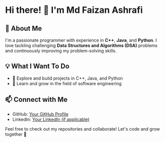 # Hi there! 👋 I'm Md Faizan Ashrafi

## 🚀 About Me
I'm a passionate programmer with experience in **C++**, **Java**, and **Python**. I love tackling challenging **Data Structures and Algorithms (DSA)** problems and continuously improving my problem-solving skills.

## 💡 What I Want To Do
- 🔹 Explore and build projects in C++, Java, and Python
- 🔹 Learn and grow in the field of software engineering

## 📫 Connect with Me
- GitHub: [Your GitHub Profile](https://github.com/mdfaizanashrafi)
- LinkedIn: [Your LinkedIn (if applicable)](https://www.linkedin.com/in/itzblackhat/)

Feel free to check out my repositories and collaborate! Let's code and grow together 🚀
